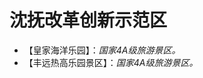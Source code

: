 # 沈抚改革创新示范区  

* 【皇家海洋乐园】：*国家4A级旅游景区。*  
* 【丰远热高乐园景区】：*国家4A级旅游景区。*  
<!-- Last processed: 2025-07-22 03:44:20 -->
